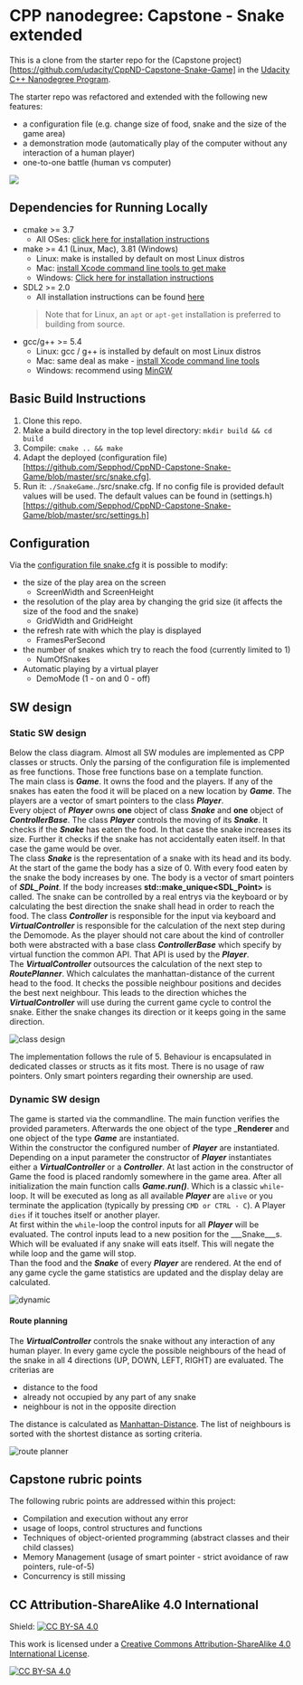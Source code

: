 # CPP nanodegree: Capstone - Snake extended

This is a clone from the starter repo for the (Capstone project)[https://github.com/udacity/CppND-Capstone-Snake-Game] in the [Udacity C++ Nanodegree Program](https://www.udacity.com/course/c-plus-plus-nanodegree--nd213).  

The starter repo was refactored and extended with the following new features:  

- a configuration file (e.g. change size of food, snake and the size of the game area)
- a demonstration mode (automatically play of the computer without any interaction of a human player)
- one-to-one battle (human vs computer)

<img src="snake_game.gif"/>  

## Dependencies for Running Locally

- cmake >= 3.7
  - All OSes: [click here for installation instructions](https://cmake.org/install/)
- make >= 4.1 (Linux, Mac), 3.81 (Windows)
  - Linux: make is installed by default on most Linux distros
  - Mac: [install Xcode command line tools to get make](https://developer.apple.com/xcode/features/)
  - Windows: [Click here for installation instructions](http://gnuwin32.sourceforge.net/packages/make.htm)
- SDL2 >= 2.0
  - All installation instructions can be found [here](https://wiki.libsdl.org/Installation)
  >Note that for Linux, an `apt` or `apt-get` installation is preferred to building from source. 
- gcc/g++ >= 5.4
  - Linux: gcc / g++ is installed by default on most Linux distros
  - Mac: same deal as make - [install Xcode command line tools](https://developer.apple.com/xcode/features/)
  - Windows: recommend using [MinGW](http://www.mingw.org/)

## Basic Build Instructions

1. Clone this repo.
2. Make a build directory in the top level directory: `mkdir build && cd build`
3. Compile: `cmake .. && make`
4. Adapt the deployed (configuration file)[https://github.com/Sepphod/CppND-Capstone-Snake-Game/blob/master/src/snake.cfg].
5. Run it: `./SnakeGame`../src/snake.cfg. If no config file is provided default values will be used. The default values can be found in (settings.h)[https://github.com/Sepphod/CppND-Capstone-Snake-Game/blob/master/src/settings.h]

## Configuration

Via the [configuration file snake.cfg](https://github.com/Sepphod/CppND-Capstone-Snake-Game/blob/master/src/snake.cfg) it is possible to modify:

- the size of the play area on the screen 
  - ScreenWidth and ScreenHeight
- the resolution of the play area by changing the grid size (it affects the size of the food and the snake)
  - GridWidth and GridHeight
- the refresh rate with which the play is displayed
  - FramesPerSecond
- the number of snakes which try to reach the food (currently limited to 1)
  - NumOfSnakes
- Automatic playing by a virtual player 
  - DemoMode (1 - on and 0 - off)

## SW design

### Static SW design

Below the class diagram. Almost all SW modules are implemented as CPP classes or structs. Only the parsing of the configuration file is implemented as free functions. Those free functions base on a template function.  
The main class is ___Game___. It owns the food and the players. If any of the snakes has eaten the food it will be placed on a new location by ___Game___. The players are a vector of smart pointers to the class ___Player___.  
Every object of ___Player___ owns __one__ object of class ___Snake___ and __one__ object of ___ControllerBase___. The class ___Player___ controls the moving of its ___Snake___. It checks if the ___Snake___ has eaten the food. In that case the snake increases its size. Further it checks if the snake has not accidentally eaten itself. In that case the game would be over.  
The class ___Snake___ is the representation of a snake with its head and its body. At the start of the game the body has a size of 0. With every food eaten by the snake the body increases by one. The body is a vector of smart pointers of ___SDL_Point___. If the body increases __std::make_unique<SDL_Point>__ is called.
The snake can be controlled by a real entrys via the keyboard or by calculating the best direction the snake shall head in order to reach the food. The class ___Controller___ is responsible for the input via keyboard and ___VirtualController___ is responsible for the calculation of the next step during the Demomode. As the player should not care about the kind of controller both were abstracted with a base class ___ControllerBase___ which specify by virtual function the common API. That API is used by the ___Player___.  
The ___VirtualController___ outsources the calculation of the next step to ___RoutePlanner___. Which calculates the manhattan-distance of the current head to the food. It checks the possible neighbour positions and decides the best next neighbour. This leads to the direction whiches the ___VirtualController___ will use during the current game cycle to control the snake. Either the snake changes its direction or it keeps going in the same direction.

![class design](./doc/images/class.svg)

The implementation follows the rule of 5. Behaviour is encapsulated in dedicated classes or structs as it fits most. There is no usage of raw pointers. Only smart pointers regarding their ownership are used.

### Dynamic SW design

The game is started via the commandline. The main function verifies the provided parameters. Afterwards the one object of the type ___Renderer__ and one object of the type ___Game___ are instantiated.  
Within the constructor the configured number of ___Player___ are instantiated. Depending on a input parameter the constructor of ___Player___ instantiates either a ___VirtualController___ or a ___Controller___. At last action in the constructor of Game the food is placed randomly somewhere in the game area.
After all initialization the main function calls ___Game.run()___. Which is a classic `while`-loop. It will be executed as long as all available ___Player___ are `alive` or you terminate the application (typically by pressing `CMD or CTRL - C`). A Player `dies` if it touches itself or another player.  
At first within the `while`-loop the control inputs for all ___Player___ will be evaluated. The control inputs lead to a new position for the ___Snake___s. Which will be evaluated if any snake will eats itself. This will negate the while loop and the game will stop.  
Than the food and the ___Snake___ of every ___Player___ are rendered. At the end of any game cycle the game statistics are updated and the display delay are calculated.

![dynamic](./doc/images/main_activity.svg)

#### Route planning

The ___VirtualController___ controls the snake without any interaction of any human player. In every game cycle the possible neighbours of the head of the snake in all 4 directions (UP, DOWN, LEFT, RIGHT) are evaluated. The criterias are

- distance to the food
- already not occupied by any part of any snake
- neighbour is not in the opposite direction

The distance is calculated as [Manhattan-Distance](https://en.wikipedia.org/wiki/Taxicab_geometry). The list of neighbours is sorted with the shortest distance as sorting criteria.

![route planner](./doc/images/virtual_controller_activity.svg)

## Capstone rubric points

The following rubric points are addressed within this project:

- Compilation and execution without any error
- usage of loops, control structures and functions
- Techniques of object-oriented programming (abstract classes and their child classes)
- Memory Management (usage of smart pointer - strict avoidance of raw pointers, rule-of-5)
- Concurrency is still missing

## CC Attribution-ShareAlike 4.0 International


Shield: [![CC BY-SA 4.0][cc-by-sa-shield]][cc-by-sa]

This work is licensed under a
[Creative Commons Attribution-ShareAlike 4.0 International License][cc-by-sa].

[![CC BY-SA 4.0][cc-by-sa-image]][cc-by-sa]

[cc-by-sa]: http://creativecommons.org/licenses/by-sa/4.0/
[cc-by-sa-image]: https://licensebuttons.net/l/by-sa/4.0/88x31.png
[cc-by-sa-shield]: https://img.shields.io/badge/License-CC%20BY--SA%204.0-lightgrey.svg

